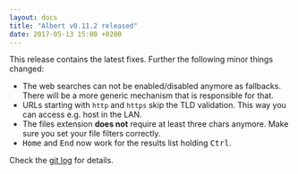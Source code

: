 ```yaml
---
layout: docs
title: "Albert v0.11.2 released"
date: 2017-05-13 15:00 +0200
---
```


This release contains the latest fixes. Further the following minor things changed:

- The web searches can not be enabled/disabled anymore as fallbacks. There will be a more generic mechanism that is responsible for that.
- URLs starting with `http` and `https` skip the TLD validation. This way you can access e.g. host in the LAN.
- The files extension **does not** require at least three chars anymore. Make sure you set your file filters correctly.
- <kbd>Home</kbd> and <kbd>End</kbd> now work for the results list holding <kbd>Ctrl</kbd>.

Check the [git log](https://github.com/albertlauncher/albert/commits/v0.11.2) for details.
